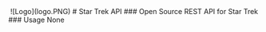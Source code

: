 <div align="center">
![Logo](logo.PNG)
# Star Trek API
### Open Source REST API for Star Trek
</div>
### Usage
None